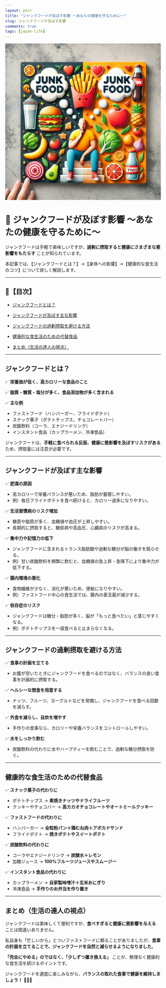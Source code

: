```yaml
---
layout: post
title: "ジャンクフードが及ぼす影響 ～あなたの健康を守るために～"
slug: ジャンクフードが及ぼす影響
comments: true
tags: [japan-life]
---
```


![ジャンクフードが及ぼす影響](/assets/img/20250215/02_01.webp) 

# 🍔 ジャンクフードが及ぼす影響 ～あなたの健康を守るために～


ジャンクフードは手軽で美味しいですが、**過剰に摂取すると健康にさまざまな悪影響をもたらす** ことが知られています。


本記事では、【ジャンクフードとは？】→【身体への影響】→【健康的な食生活のコツ】について詳しく解説します。


---


## 📌【目次】


- [ジャンクフードとは？](#ジャンクフードとは？)

- [ジャンクフードが及ぼす主な影響](#ジャンクフードが及ぼす主な影響)

- [ジャンクフードの過剰摂取を避ける方法](#ジャンクフードの過剰摂取を避ける方法)

- [健康的な食生活のための代替食品](#健康的な食生活のための代替食品)

- [まとめ（生活の達人の視点）](#まとめ（生活の達人の視点）)


---


## ジャンクフードとは？


✅ **栄養価が低く、高カロリーな食品のこと**

✅ **脂質・糖質・塩分が多く、食品添加物が多く含まれる**

✅ **主な例**

- ファストフード（ハンバーガー、フライドポテト）
- スナック菓子（ポテトチップス、チョコレートバー）
- 炭酸飲料（コーラ、エナジードリンク）
- インスタント食品（カップラーメン、冷凍食品）


ジャンクフードは、**手軽に食べられる反面、健康に悪影響を及ぼすリスクがある** ため、摂取量には注意が必要です。


---


## ジャンクフードが及ぼす主な影響


✅ **肥満の原因**

- 高カロリーで栄養バランスが悪いため、脂肪が蓄積しやすい。
- 例）毎日フライドポテトを食べ続けると、カロリー過多になりやすい。


✅ **生活習慣病のリスク増加**

- 糖質や脂質が多く、血糖値や血圧が上昇しやすい。
- 長期的に摂取すると、糖尿病や高血圧、心臓病のリスクが高まる。


✅ **集中力や記憶力の低下**

- ジャンクフードに含まれるトランス脂肪酸や過剰な糖分が脳の働きを鈍らせる。
- 例）甘い炭酸飲料を頻繁に飲むと、血糖値の急上昇・急降下により集中力が低下する。


✅ **腸内環境の悪化**

- 食物繊維が少なく、消化が悪いため、便秘になりやすい。
- 例）ファストフード中心の食生活では、腸内の善玉菌が減少する。


✅ **依存症のリスク**

- ジャンクフードは糖分・脂肪が多く、脳が「もっと食べたい」と感じやすくなる。
- 例）ポテトチップスを一袋食べると止まらなくなる。


---


## ジャンクフードの過剰摂取を避ける方法


✅ **食事の計画を立てる**

- お腹が空いたときにジャンクフードを食べるのではなく、バランスの良い食事を計画的に摂取する。


✅ **ヘルシーな間食を用意する**

- ナッツ、フルーツ、ヨーグルトなどを常備し、ジャンクフードを食べる回数を減らす。


✅ **外食を減らし、自炊を増やす**

- 手作りの食事なら、カロリーや栄養バランスをコントロールしやすい。


✅ **水をしっかり飲む**

- 炭酸飲料の代わりに水やハーブティーを飲むことで、過剰な糖分摂取を防ぐ。


---


## 健康的な食生活のための代替食品


✅ **スナック菓子の代わりに**

- ポテトチップス → **素焼きナッツやドライフルーツ**
- クッキーやチョコバー → **高カカオチョコレートやオートミールクッキー**


✅ **ファストフードの代わりに**

- ハンバーガー → **全粒粉パン＋鶏むね肉＋アボカドサンド**
- フライドポテト → **焼きポテトやスイートポテト**


✅ **炭酸飲料の代わりに**

- コーラやエナジードリンク → **炭酸水＋レモン**
- 加糖ジュース → **100%フルーツジュースやスムージー**


✅ **インスタント食品の代わりに**

- カップラーメン → **自家製味噌汁＋玄米おにぎり**
- 冷凍食品 → **手作りのお弁当を作り置き**


---


## まとめ（生活の達人の視点）


ジャンクフードは美味しくて便利ですが、**食べすぎると健康に悪影響を与える** ことは間違いありません。


私自身も「忙しいから」とついファストフードに頼ることがありましたが、**食事の計画を立てることで、ジャンクフードを自然と減らせるようになりました**。


**「完全にやめる」のではなく、「少しずつ置き換える」** ことが、無理なく健康的な食生活を続けるポイントです。


ジャンクフードを適度に楽しみながら、**バランスの取れた食事で健康を維持しましょう！** 🍔🚫✨

